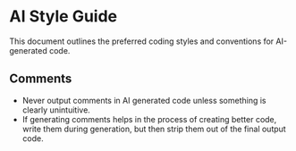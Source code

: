 # AI Style Guide

This document outlines the preferred coding styles and conventions for AI-generated code.

## Comments

- Never output comments in AI generated code unless something is clearly unintuitive.
- If generating comments helps in the process of creating better code, write them during generation, but then strip them out of the final output code.
